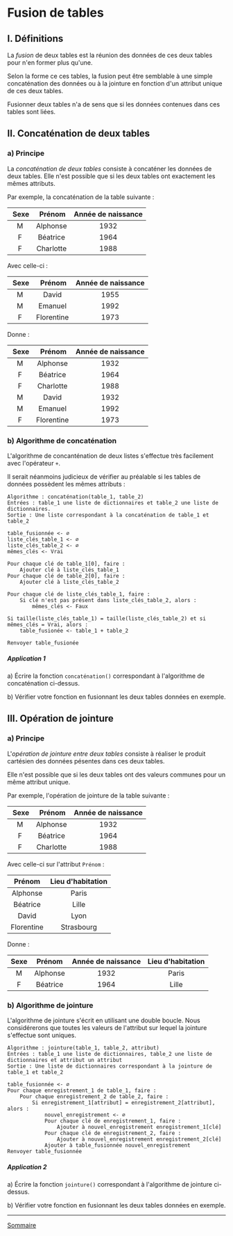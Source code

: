 # Fusion de tables

## I. Définitions

La *fusion* de deux tables est la réunion des données de ces deux tables pour n'en former plus qu'une.

Selon la forme ce ces tables, la fusion peut être semblable à une simple concaténation des données ou à la jointure en fonction d'un attribut unique de ces deux tables.

Fusionner deux tables n'a de sens que si les données contenues dans ces tables sont liées.

## II. Concaténation de deux tables

### a) Principe

La *concaténation de deux tables* consiste à concaténer les données de deux tables. Elle n'est possible que si les deux tables ont exactement les mêmes attributs.

Par exemple, la concaténation de la table suivante :

| Sexe | Prénom | Année de naissance |
| :---: | :---: | :---: |
| M | Alphonse | 1932 |
| F | Béatrice | 1964 |
| F | Charlotte | 1988 |

Avec celle-ci :

| Sexe | Prénom | Année de naissance |
| :---: | :---: | :---: |
| M | David | 1955 |
| M | Emanuel | 1992 |
| F | Florentine | 1973 |

Donne :

| Sexe | Prénom | Année de naissance |
| :---: | :---: | :---: |
| M | Alphonse | 1932 |
| F | Béatrice | 1964 |
| F | Charlotte | 1988 |
| M | David | 1932 |
| M | Emanuel | 1992 |
| F | Florentine | 1973 |

### b) Algorithme de concaténation

L'algorithme de concanténation de deux listes s'effectue très facilement avec l'opérateur `+`.

Il serait néanmoins judicieux de vérifier au préalable si les tables de données possèdent les mêmes attributs :

```
Algorithme : concaténation(table_1, table_2)
Entrées : table_1 une liste de dictionnaires et table_2 une liste de dictionnaires.
Sortie : Une liste correspondant à la concaténation de table_1 et table_2

table_fusionnée <- ∅
liste_clés_table_1 <- ∅
liste_clés_table_2 <- ∅
mêmes_clés <- Vrai

Pour chaque clé de table_1[0], faire :
    Ajouter clé à liste_clés_table_1
Pour chaque clé de table_2[0], faire :
    Ajouter clé à liste_clés_table_2

Pour chaque clé de liste_clés_table_1, faire :
    Si clé n'est pas présent dans liste_clés_table_2, alors :
        mêmes_clés <- Faux

Si taille(liste_clés_table_1) = taille(liste_clés_table_2) et si mêmes_clés = Vrai, alors :
    table_fusionée <- table_1 + table_2

Renvoyer table_fusionée
```

##### Application 1

a) Écrire la fonction `concaténation()` correspondant à l'algorithme de concaténation ci-dessus.

b) Vérifier votre fonction en fusionnant les deux tables données en exemple.

## III. Opération de jointure

### a) Principe

L'*opération de jointure entre deux tables* consiste à réaliser le produit cartésien des données pésentes dans ces deux tables.

Elle n'est possible que si les deux tables ont des valeurs communes pour un même attribut unique.

Par exemple, l'opération de jointure de la table suivante :

| Sexe | Prénom | Année de naissance |
| :---: | :---: | :---: |
| M | Alphonse | 1932 |
| F | Béatrice | 1964 |
| F | Charlotte | 1988 |

Avec celle-ci sur l'attribut `Prénom` :

| Prénom | Lieu d'habitation |
| :---: | :---: |
| Alphonse | Paris |
| Béatrice | Lille |
| David | Lyon |
| Florentine | Strasbourg |

Donne :

| Sexe | Prénom | Année de naissance | Lieu d'habitation |
| :---: | :---: | :---: | :---: |
| M | Alphonse | 1932 | Paris |
| F | Béatrice | 1964 | Lille |

### b) Algorithme de jointure

L'algorithme de jointure s'écrit en utilisant une double boucle. Nous considérerons que toutes les valeurs de l'attribut sur lequel la jointure s'effectue sont uniques.

```
Algorithme : jointure(table_1, table_2, attribut)
Entrées : table_1 une liste de dictionnaires, table_2 une liste de dictionnaires et attribut un attribut
Sortie : Une liste de dictionnaires correspondant à la jointure de table_1 et table_2

table_fusionnée <- ∅
Pour chaque enregistrement_1 de table_1, faire :
    Pour chaque enregistrement_2 de table_2, faire :
        Si enregistrement_1[attribut] = enregistrement_2[attribut], alors :
            nouvel_enregistrement <- ∅
            Pour chaque clé de enregistrement_1, faire :
                Ajouter à nouvel_enregistrement enregistrement_1[clé]
            Pour chaque clé de enregistrement_2, faire :
                Ajouter à nouvel_enregistrement enregistrement_2[clé]
            Ajouter à table_fusionnée nouvel_enregistrement
Renvoyer table_fusionnée
```

##### Application 2

a) Écrire la fonction `jointure()` correspondant à l'algorithme de jointure ci-dessus.

b) Vérifier votre fonction en fusionnant les deux tables données en exemple.

____________

[Sommaire](./../README.md)
